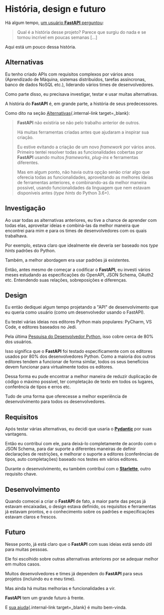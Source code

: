 # História, design e futuro

Há algum tempo, <a href="https://github.com/tiangolo/fastapi/issues/3#issuecomment-454956920" class="external-link" target="_blank">um usuário **FastAPI** perguntou</a>:

> Qual é a história desse projeto? Parece que surgiu do nada e se tornou incrível em poucas semanas [...]

Aqui está um pouco dessa história.

## Alternativas

Eu tenho criado APIs com requisitos complexos por vários anos (Aprendizado de Máquina, sistemas distribuídos, tarefas assíncronas, banco de dados NoSQL etc.), liderando vários times de desenvolvedores.

Como parte disso, eu precisava investigar, testar e usar muitas alternativas.

A história do **FastAPI** é, em grande parte, a história de seus predecessores.

Como dito na seção [Alternativas](alternatives.md){.internal-link target=_blank}:

<blockquote markdown="1">

**FastAPI** não existiria se não pelo trabalho anterior de outros.

Há muitas ferramentas criadas antes que ajudaram a inspirar sua criação.

Eu estive evitando a criação de um novo _framework_ por vários anos. Primeiro tentei resolver todas as funcionalidades cobertas por **FastAPI** usando muitos _frameworks_, _plug-ins_ e ferramentas diferentes.

Mas em algum ponto, não havia outra opção senão criar algo que oferecia todas as funcionalidades, aproveitando as melhores ideias de ferramentas anteriores, e combinando-as da melhor maneira possível, usando funcionalidades da linguagem que nem estavam disponíveis antes (_type hints_ do Python 3.6+).

</blockquote>

## Investigação

Ao usar todas as alternativas anteriores, eu tive a chance de aprender com todas elas, aproveitar ideias e combiná-las da melhor maneira que encontrei para mim e para os times de desenvolvedores com os quais trabalhava.

Por exemplo, estava claro que idealmente ele deveria ser baseado nos _type hints_ padrões do Python.

Também, a melhor abordagem era usar padrões já existentes.

Então, antes mesmo de começar a codificar o **FastAPI**, eu investi vários meses estudando as especificações do OpenAPI, JSON Schema, OAuth2 etc. Entendendo suas relações, sobreposições e diferenças.

## Design

Eu então dediquei algum tempo projetando a "API" de desenvolvimento que eu queria como usuário (como um desenvolvedor usando o FastAPI).

Eu testei várias ideias nos editores Python mais populares: PyCharm, VS Code, e editores baseados no Jedi.

Pela última <a href="https://www.jetbrains.com/research/python-developers-survey-2018/#development-tools" class="external-link" target="_blank">Pesquisa do Desenvolvedor Python</a>, isso cobre cerca de 80% dos usuários.

Isso significa que o **FastAPI** foi testado especificamente com os editores usados por 80% dos desenvolvedores Python. Como a maioria dos outros editores tendem a funcionar de forma similar, todos os seus benefícios devem funcionar para virtualmente todos os editores.

Dessa forma eu pude encontrar a melhor maneira de reduzir duplicação de código o máximo possível, ter completação de texto em todos os lugares, conferência de tipos e erros etc.

Tudo de uma forma que oferecesse a melhor experiência de desenvolvimento para todos os desenvolvedores.

## Requisitos

Após testar várias alternativas, eu decidi que usaria o <a href="https://pydantic-docs.helpmanual.io/" class="external-link" target="_blank">**Pydantic**</a> por suas vantagens.

Então eu contribuí com ele, para deixá-lo completamente de acordo com o JSON Schema, para dar suporte a diferentes maneiras de definir declarações de restrições, e melhorar o suporte a editores (conferências de tipos, auto completações) baseado nos testes em vários editores.

Durante o desenvolvimento, eu também contribuí com o <a href="https://www.starlette.io/" class="external-link" target="_blank">**Starlette**</a>, outro requisito chave.

## Desenvolvimento

Quando comecei a criar o **FastAPI** de fato, a maior parte das peças já estavam encaixadas, o design estava definido, os requisitos e ferramentas já estavam prontos, e o conhecimento sobre os padrões e especificações estavam claros e frescos.

## Futuro

Nesse ponto, já está claro que o **FastAPI** com suas ideias está sendo útil para muitas pessoas.

Ele foi escolhido sobre outras alternativas anteriores por se adequar melhor em muitos casos.

Muitos desenvolvedores e times já dependem do **FastAPI** para seus projetos (incluindo eu e meu time).

Mas ainda há muitas melhorias e funcionalidades a vir.

**FastAPI** tem um grande futuro à frente.

E [sua ajuda](help-fastapi.md){.internal-link target=_blank} é muito bem-vinda.
